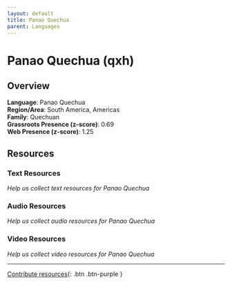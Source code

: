 ```yaml
---
layout: default
title: Panao Quechua
parent: Languages
---
```


# Panao Quechua (qxh)

## Overview

**Language**: Panao Quechua  
**Region/Area**: South America, Americas  
**Family**: Quechuan  
**Grassroots Presence (z-score)**: 0.69  
**Web Presence (z-score)**: 1.25  

## Resources

### Text Resources
*Help us collect text resources for Panao Quechua*

### Audio Resources
*Help us collect audio resources for Panao Quechua*

### Video Resources
*Help us collect video resources for Panao Quechua*

---

[Contribute resources](https://forms.office.com/e/1SfLJx3u1r){: .btn .btn-purple }
